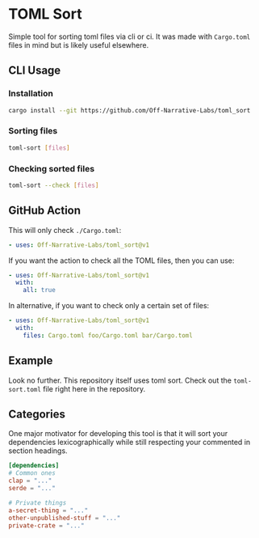 TOML Sort
==========

Simple tool for sorting toml files via cli or ci. It was made with `Cargo.toml` files in mind but is likely useful elsewhere.

## CLI Usage

### Installation

```sh
cargo install --git https://github.com/Off-Narrative-Labs/toml_sort
```

### Sorting files

```sh
toml-sort [files]
```

### Checking sorted files

```sh
toml-sort --check [files]
```

## GitHub Action

This will only check `./Cargo.toml`:  
```yaml
- uses: Off-Narrative-Labs/toml_sort@v1
```

If you want the action to check all the TOML files, then you can use:

```yaml
- uses: Off-Narrative-Labs/toml_sort@v1
  with:
    all: true
```

In alternative, if you want to check only a certain set of files:

```yaml
- uses: Off-Narrative-Labs/toml_sort@v1
  with:
    files: Cargo.toml foo/Cargo.toml bar/Cargo.toml
```


## Example

Look no further. This repository itself uses toml sort. Check out the `toml-sort.toml` file right here in the repository.

## Categories

One major motivator for developing this tool is that it will sort your dependencies lexicographically while still respecting your commented in section headings.

```toml
[dependencies]
# Common ones
clap = "..."
serde = "..."

# Private things
a-secret-thing = "..."
other-unpublished-stuff = "..."
private-crate = "..."
```
